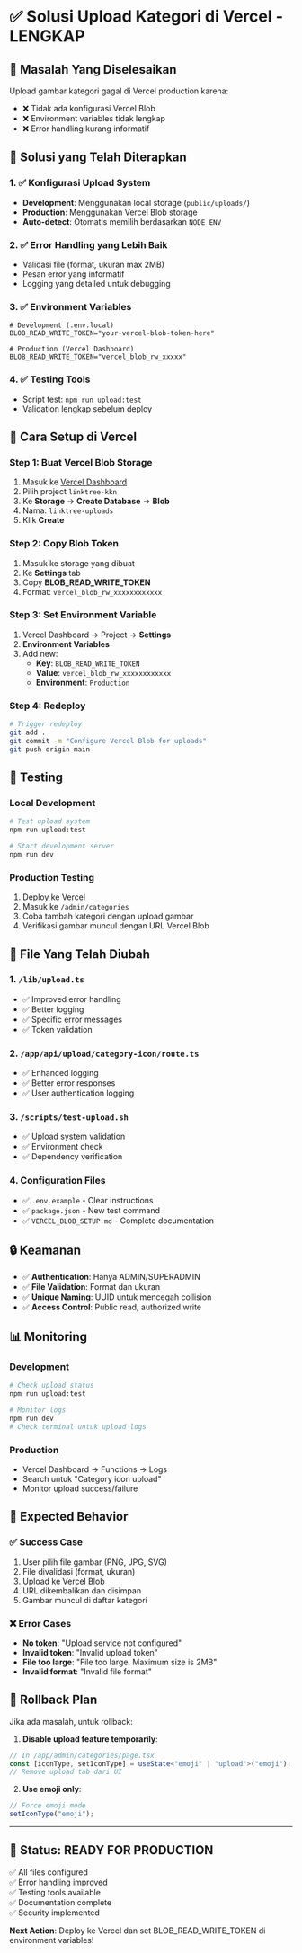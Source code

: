 # ✅ Solusi Upload Kategori di Vercel - LENGKAP

## 🎯 Masalah Yang Diselesaikan

Upload gambar kategori gagal di Vercel production karena:

-   ❌ Tidak ada konfigurasi Vercel Blob
-   ❌ Environment variables tidak lengkap
-   ❌ Error handling kurang informatif

## 🔧 Solusi yang Telah Diterapkan

### 1. ✅ Konfigurasi Upload System

-   **Development**: Menggunakan local storage (`public/uploads/`)
-   **Production**: Menggunakan Vercel Blob storage
-   **Auto-detect**: Otomatis memilih berdasarkan `NODE_ENV`

### 2. ✅ Error Handling yang Lebih Baik

-   Validasi file (format, ukuran max 2MB)
-   Pesan error yang informatif
-   Logging yang detailed untuk debugging

### 3. ✅ Environment Variables

```env
# Development (.env.local)
BLOB_READ_WRITE_TOKEN="your-vercel-blob-token-here"

# Production (Vercel Dashboard)
BLOB_READ_WRITE_TOKEN="vercel_blob_rw_xxxxx"
```

### 4. ✅ Testing Tools

-   Script test: `npm run upload:test`
-   Validation lengkap sebelum deploy

## 🚀 Cara Setup di Vercel

### Step 1: Buat Vercel Blob Storage

1. Masuk ke [Vercel Dashboard](https://vercel.com/dashboard)
2. Pilih project `linktree-kkn`
3. Ke **Storage** → **Create Database** → **Blob**
4. Nama: `linktree-uploads`
5. Klik **Create**

### Step 2: Copy Blob Token

1. Masuk ke storage yang dibuat
2. Ke **Settings** tab
3. Copy **BLOB_READ_WRITE_TOKEN**
4. Format: `vercel_blob_rw_xxxxxxxxxxxx`

### Step 3: Set Environment Variable

1. Vercel Dashboard → Project → **Settings**
2. **Environment Variables**
3. Add new:
    - **Key**: `BLOB_READ_WRITE_TOKEN`
    - **Value**: `vercel_blob_rw_xxxxxxxxxxxx`
    - **Environment**: `Production`

### Step 4: Redeploy

```bash
# Trigger redeploy
git add .
git commit -m "Configure Vercel Blob for uploads"
git push origin main
```

## 🧪 Testing

### Local Development

```bash
# Test upload system
npm run upload:test

# Start development server
npm run dev
```

### Production Testing

1. Deploy ke Vercel
2. Masuk ke `/admin/categories`
3. Coba tambah kategori dengan upload gambar
4. Verifikasi gambar muncul dengan URL Vercel Blob

## 📁 File Yang Telah Diubah

### 1. `/lib/upload.ts`

-   ✅ Improved error handling
-   ✅ Better logging
-   ✅ Specific error messages
-   ✅ Token validation

### 2. `/app/api/upload/category-icon/route.ts`

-   ✅ Enhanced logging
-   ✅ Better error responses
-   ✅ User authentication logging

### 3. `/scripts/test-upload.sh`

-   ✅ Upload system validation
-   ✅ Environment check
-   ✅ Dependency verification

### 4. Configuration Files

-   ✅ `.env.example` - Clear instructions
-   ✅ `package.json` - New test command
-   ✅ `VERCEL_BLOB_SETUP.md` - Complete documentation

## 🔒 Keamanan

-   ✅ **Authentication**: Hanya ADMIN/SUPERADMIN
-   ✅ **File Validation**: Format dan ukuran
-   ✅ **Unique Naming**: UUID untuk mencegah collision
-   ✅ **Access Control**: Public read, authorized write

## 📊 Monitoring

### Development

```bash
# Check upload status
npm run upload:test

# Monitor logs
npm run dev
# Check terminal untuk upload logs
```

### Production

-   Vercel Dashboard → Functions → Logs
-   Search untuk "Category icon upload"
-   Monitor upload success/failure

## 🎯 Expected Behavior

### ✅ Success Case

1. User pilih file gambar (PNG, JPG, SVG)
2. File divalidasi (format, ukuran)
3. Upload ke Vercel Blob
4. URL dikembalikan dan disimpan
5. Gambar muncul di daftar kategori

### ❌ Error Cases

-   **No token**: "Upload service not configured"
-   **Invalid token**: "Invalid upload token"
-   **File too large**: "File too large. Maximum size is 2MB"
-   **Invalid format**: "Invalid file format"

## 🔄 Rollback Plan

Jika ada masalah, untuk rollback:

1. **Disable upload feature temporarily**:

```typescript
// In /app/admin/categories/page.tsx
const [iconType, setIconType] = useState<"emoji" | "upload">("emoji");
// Remove upload tab dari UI
```

2. **Use emoji only**:

```typescript
// Force emoji mode
setIconType("emoji");
```

---

## 🎉 Status: READY FOR PRODUCTION

✅ All files configured  
✅ Error handling improved  
✅ Testing tools available  
✅ Documentation complete  
✅ Security implemented

**Next Action**: Deploy ke Vercel dan set BLOB_READ_WRITE_TOKEN di environment variables!
